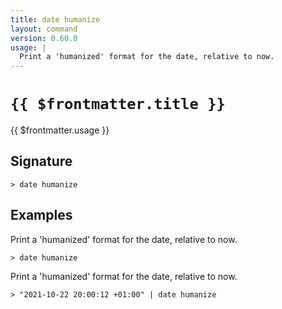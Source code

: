 ```yaml
---
title: date humanize
layout: command
version: 0.60.0
usage: |
  Print a 'humanized' format for the date, relative to now.
---
```


# `{{ $frontmatter.title }}`

<div style='white-space: pre-wrap;'>{{ $frontmatter.usage }}</div>

## Signature

`> date humanize `

## Examples

Print a 'humanized' format for the date, relative to now.

```shell
> date humanize
```

Print a 'humanized' format for the date, relative to now.

```shell
> "2021-10-22 20:00:12 +01:00" | date humanize
```
